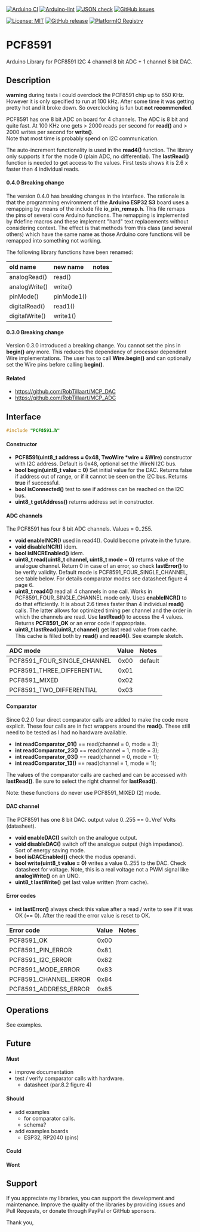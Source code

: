 
[![Arduino CI](https://github.com/RobTillaart/PCF8591/workflows/Arduino%20CI/badge.svg)](https://github.com/marketplace/actions/arduino_ci)
[![Arduino-lint](https://github.com/RobTillaart/PCF8591/actions/workflows/arduino-lint.yml/badge.svg)](https://github.com/RobTillaart/PCF8591/actions/workflows/arduino-lint.yml)
[![JSON check](https://github.com/RobTillaart/PCF8591/actions/workflows/jsoncheck.yml/badge.svg)](https://github.com/RobTillaart/PCF8591/actions/workflows/jsoncheck.yml)
[![GitHub issues](https://img.shields.io/github/issues/RobTillaart/PCF8591.svg)](https://github.com/RobTillaart/PCF8591/issues)

[![License: MIT](https://img.shields.io/badge/license-MIT-green.svg)](https://github.com/RobTillaart/PCF8591/blob/master/LICENSE)
[![GitHub release](https://img.shields.io/github/release/RobTillaart/PCF8591.svg?maxAge=3600)](https://github.com/RobTillaart/PCF8591/releases)
[![PlatformIO Registry](https://badges.registry.platformio.org/packages/robtillaart/library/PCF8591.svg)](https://registry.platformio.org/libraries/robtillaart/PCF8591)


# PCF8591

Arduino Library for PCF8591 I2C 4 channel 8 bit ADC + 1 channel 8 bit DAC.


## Description

**warning** during tests I could overclock the PCF8591 chip up to 650 KHz.
However it is only specified to run at 100 kHz. 
After some time it was getting pretty hot and it broke down. 
So overclocking is fun but **not recommended**.

PCF8591 has one 8 bit ADC on board for 4 channels. The ADC is 8 bit and quite fast.
At 100 KHz one gets \> 2000 reads per second for **read()** and 
\> 2000 writes per second for **write()**.  
Note that most time is probably spend on I2C communication.

The auto-increment functionality is used in the **read4()** function.
The library only supports it for the mode 0 (plain ADC, no differential). 
The **lastRead()** function is needed to get access to the values.
First tests shows it is 2.6 x faster than 4 individual reads.


#### 0.4.0 Breaking change

The version 0.4.0 has breaking changes in the interface. 
The rationale is that the programming environment of the **Arduino ESP32 S3** 
board uses a remapping by means of the include file **io_pin_remap.h**.
This file remaps the pins of several core Arduino functions. 
The remapping is implemented by #define macros and these implement "hard" text 
replacements without considering context. 
The effect is that methods from this class (and several others) which have the same 
name as those Arduino core functions will be remapped into something not working.

The following library functions have been renamed:

|  old name        |  new name    |  notes  |
|:-----------------|:-------------|:--------|
|  analogRead()    |  read()      |
|  analogWrite()   |  write()     |
|  pinMode()       |  pinMode1()  |
|  digitalRead()   |  read1()     |
|  digitalWrite()  |  write1()    |


#### 0.3.0 Breaking change

Version 0.3.0 introduced a breaking change.
You cannot set the pins in **begin()** any more.
This reduces the dependency of processor dependent Wire implementations.
The user has to call **Wire.begin()** and can optionally set the Wire pins 
before calling **begin()**.


#### Related

- https://github.com/RobTillaart/MCP_DAC
- https://github.com/RobTillaart/MCP_ADC



## Interface

```cpp
#include "PCF8591.h"
```

#### Constructor

- **PCF8591(uint8_t address = 0x48, TwoWire \*wire = &Wire)** constructor with I2C address.
Default is 0x48, optional set the WireN I2C bus.
- **bool begin(uint8_t value = 0)** Set initial value for the DAC.
Returns false if address out of range, or if it cannot be seen on the I2C bus.
Returns **true** if successful.
- **bool isConnected()** test to see if address can be reached on the I2C bus.
- **uint8_t getAddress()** returns address set in constructor.


#### ADC channels

The PCF8591 has four 8 bit ADC channels. Values = 0..255.

- **void enableINCR()** used in read4(). 
Could become private in the future.
- **void disableINCR()** idem.
- **bool isINCREnabled()** idem.
- **uint8_t read(uint8_t channel, uint8_t mode = 0)** returns value of the analogue channel.
Return 0 in case of an error, so check **lastError()** to be verify validity.
Default mode is PCF8591_FOUR_SINGLE_CHANNEL, see table below.
For details comparator modes see datasheet figure 4 page 6.
- **uint8_t read4()** read all 4 channels in one call.
Works in PCF8591_FOUR_SINGLE_CHANNEL mode only.
Uses **enableINCR()** to do that efficiently. 
It is about 2.6 times faster than 4 individual **read()** calls.
The latter allows for optimized timing per channel and the order 
in which the channels are read.
Use **lastRead()** to access the 4 values.
Returns **PCF8591_OK** or an error code if appropriate.
- **uint8_t lastRead(uint8_t channel)** get last read value from cache.  
This cache is filled both by **read()** and **read4()**. 
See example sketch.


|  ADC mode                     |  Value  |  Notes    |
|:------------------------------|:-------:|:----------|
|  PCF8591_FOUR_SINGLE_CHANNEL  |  0x00   |  default  |
|  PCF8591_THREE_DIFFERENTIAL   |  0x01   |
|  PCF8591_MIXED                |  0x02   |
|  PCF8591_TWO_DIFFERENTIAL     |  0x03   |


#### Comparator

Since 0.2.0 four direct comparator calls are added to make the code more explicit.
These four calls are in fact wrappers around the **read()**.
These still need to be tested as I had no hardware available.

- **int readComparator_01()** == read(channel = 0, mode = 3);
- **int readComparator_23()** == read(channel = 1, mode = 3);
- **int readComparator_03()** == read(channel = 0, mode = 1);
- **int readComparator_13()** == read(channel = 1, mode = 1);

The values of the comparator calls are cached and can be accessed with **lastRead()**.
Be sure to select the right channel for **lastRead()**.

Note: these functions do never use PCF8591_MIXED (2) mode.


#### DAC channel

The PCF8591 has one 8 bit DAC. output value 0..255 == 0..Vref Volts (datasheet).

- **void enableDAC()** switch on the analogue output.
- **void disableDAC()** switch off the analogue output (high impedance). Sort of energy saving mode.
- **bool isDACEnabled()** check the modus operandi.
- **bool write(uint8_t value = 0)** writes a value 0..255 to the DAC. Check datasheet for voltage.
Note, this is a real voltage not a PWM signal like **analogWrite()** on an UNO.
- **uint8_t lastWrite()** get last value written (from cache).


#### Error codes

- **int lastError()** always check this value after a read / write to see if it was OK (== 0).
After the read the error value is reset to OK.

|  Error code             |  Value  |  Notes  |
|:------------------------|:-------:|:--------|
|  PCF8591_OK             |  0x00   |
|  PCF8591_PIN_ERROR      |  0x81   |
|  PCF8591_I2C_ERROR      |  0x82   |
|  PCF8591_MODE_ERROR     |  0x83   |
|  PCF8591_CHANNEL_ERROR  |  0x84   |
|  PCF8591_ADDRESS_ERROR  |  0x85   |


## Operations

See examples.


## Future

#### Must

- improve documentation
- test / verify comparator calls with hardware.
  - datasheet (par.8.2 figure 4)

#### Should

- add examples 
  - for comparator calls.
  - schema?
- add examples boards
  - ESP32, RP2040 (pins)

#### Could


#### Wont


## Support

If you appreciate my libraries, you can support the development and maintenance.
Improve the quality of the libraries by providing issues and Pull Requests, or
donate through PayPal or GitHub sponsors.

Thank you,



